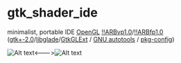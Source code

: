 gtk_shader_ide
==============

minimalist, portable IDE
[OpenGL](http://www.opengl.org)
[!!ARBvp1.0](http://www.opengl.org/registry/specs/ARB/vertex_program.txt)/[!!ARBfp1.0](http://www.opengl.org/registry/specs/ARB/fragment_program.txt)
([gtk+-2.0](http://www.gtk.org)/[libglade](http://developer.gnome.org/libglade)/[GtkGLExt](http://projects.gnome.org/gtkglext) / [GNU autotools](http://en.wikipedia.org/wiki/GNU_build_system) / [pkg-config](http://www.freedesktop.org/wiki/Software/pkg-config))

![Alt text](https://github.com/mbohun/gtk_shader_ide/raw/master/doc/small_gsc_screenshot_20041008.png "2004-10-08")<--->![Alt text](https://github.com/mbohun/gtk_shader_ide/raw/master/doc/small_gsc_screenshot_20041019.png "2004-10-19")




